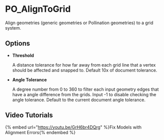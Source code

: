 # PO_AlignToGrid

Align geometries (generic geometries or Pollination geometries) to a grid system.

## Options

* **Threshold**

  A distance tolerance for how far away from each grid line that a vertex should be affected and snapped to. Default 10x of document tolerance.

* **Angle Tolerance**

  A degree number from 0 to 360 to filter each input geometry edges that have a angle difference from the grids. Input -1 to disable checking the angle tolerance. Default to the current document angle tolerance.


## Video Tutorials

{% embed url="https://youtu.be/GrH6br4DQrg" %}Fix Models with Alignment Errors{% endembed %}

